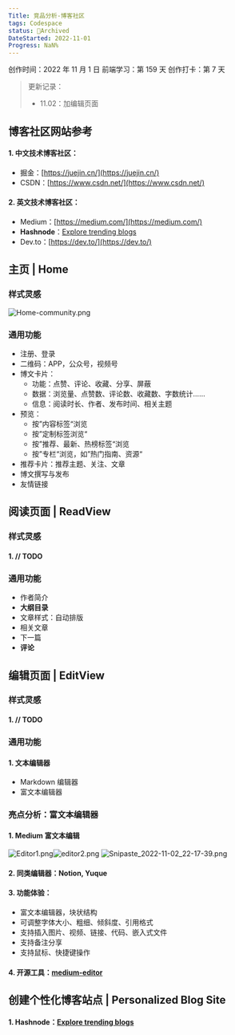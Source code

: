 ```yaml
---
Title: 竞品分析-博客社区
tags: Codespace
status: 🔵Archived
DateStarted: 2022-11-01
Progress: NaN%
---
```


创作时间：2022 年 11 月 1 日
前端学习：第 159 天
创作打卡：第 7 天

> 更新记录：
>
> - 11.02：加编辑页面

## 博客社区网站参考

#### 1. 中文技术博客社区：

- 掘金：[https://juejin.cn/](https://juejin.cn/)
- CSDN：[https://www.csdn.net/](https://www.csdn.net/)

#### 2. 英文技术博客社区：

- Medium：[https://medium.com/](https://medium.com/)
- **Hashnode**：[Explore trending blogs](https://hashnode.com/explore/blogs?category=week)
- Dev.to：[https://dev.to/](https://dev.to/)

## 主页 | Home

### 样式灵感

![Home-community.png](https://cdn.nlark.com/yuque/0/2022/png/29677165/1667398234729-9218ac8f-3e24-4afa-b4f6-a318d3efa8bc.png#clientId=uacc7fbc1-c78a-4&crop=0&crop=0&crop=1&crop=1&from=ui&id=u085a2371&margin=%5Bobject%20Object%5D&name=Home-community.png&originHeight=2280&originWidth=4700&originalType=binary&ratio=1&rotation=0&showTitle=true&size=3846966&status=done&style=none&taskId=u53d44315-9a39-412d-8b96-ec308de811c&title=MoodBoard-Community-Homepage "MoodBoard-Community-Homepage")

### 通用功能

- 注册、登录
- 二维码：APP，公众号，视频号
- 博文卡片：
  - 功能：点赞、评论、收藏、分享、屏蔽
  - 数据：浏览量、点赞数、评论数、收藏数、字数统计……
  - 信息：阅读时长、作者、发布时间、相关主题
- 预览：
  - 按”内容标签“浏览
  - 按”定制标签浏览“
  - 按”推荐、最新、热榜标签“浏览
  - 按”专栏“浏览，如”热门指南、资源“
- 推荐卡片：推荐主题、关注、文章
- 博文撰写与发布
- 友情链接

## 阅读页面 | ReadView

### 样式灵感

#### 1. // TODO

### 通用功能

- 作者简介
- **大纲目录**
- 文章样式：自动排版
- 相关文章
- 下一篇
- **评论**

## 编辑页面 | EditView

### 样式灵感

#### 1. // TODO

### 通用功能

#### 1. 文本编辑器

- Markdown 编辑器
- 富文本编辑器

### 亮点分析：富文本编辑器

#### 1. Medium 富文本编辑

![Editor1.png](https://cdn.nlark.com/yuque/0/2022/png/29677165/1667378302585-ea6b4790-e322-4983-ae50-a68e0d36a839.png#clientId=uee76da08-529e-4&crop=0&crop=0&crop=1&crop=1&from=ui&height=83&id=eTUhs&margin=%5Bobject%20Object%5D&name=Editor1.png&originHeight=194&originWidth=606&originalType=binary&ratio=1&rotation=0&showTitle=false&size=9846&status=done&style=none&taskId=u0aa94bb4-6c0d-4591-bdaf-92addea421b&title=&width=259)![editor2.png](https://cdn.nlark.com/yuque/0/2022/png/29677165/1667378302889-b3ce148f-109a-4f9c-b2c8-8d76f4db6ad2.png#averageHue=%23fdfdfd&clientId=uee76da08-529e-4&crop=0&crop=0&crop=1&crop=1&from=ui&height=90&id=kyrLf&margin=%5Bobject%20Object%5D&name=editor2.png&originHeight=255&originWidth=688&originalType=binary&ratio=1&rotation=0&showTitle=false&size=13410&status=done&style=none&taskId=u17dd5658-1866-46f7-a59d-cde54ef2ee4&title=&width=244)
![Snipaste_2022-11-02_22-17-39.png](https://cdn.nlark.com/yuque/0/2022/png/29677165/1667398684250-2c68f0cc-cf2d-46cb-ba17-a0779eceed81.png#clientId=uacc7fbc1-c78a-4&crop=0&crop=0&crop=1&crop=1&from=ui&height=182&id=uca2eb2c5&margin=%5Bobject%20Object%5D&name=Snipaste_2022-11-02_22-17-39.png&originHeight=269&originWidth=977&originalType=binary&ratio=1&rotation=0&showTitle=false&size=36119&status=done&style=none&taskId=u25307254-93c7-452f-a1cf-e4ec9928dac&title=&width=661)

#### 2. 同类编辑器：Notion, Yuque

#### 3. 功能体验：

- 富文本编辑器，块状结构
- 可调整字体大小、粗细、倾斜度、引用格式
- 支持插入图片、视频、链接、代码、嵌入式文件
- 支持备注分享
- 支持鼠标、快捷键操作

#### 4. 开源工具：[medium-editor](https://yabwe.github.io/medium-editor/)

## 创建个性化博客站点 | Personalized Blog Site

#### 1. Hashnode：[Explore trending blogs](https://hashnode.com/explore/blogs?category=week)
